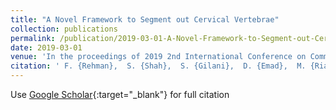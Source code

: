 ```yaml
---
title: "A Novel Framework to Segment out Cervical Vertebrae"
collection: publications
permalink: /publication/2019-03-01-A-Novel-Framework-to-Segment-out-Cervical-Vertebrae
date: 2019-03-01
venue: 'In the proceedings of 2019 2nd International Conference on Communication, Computing and Digital systems (C-CODE)'
citation: ' F. {Rehman},  S. {Shah},  S. {Gilani},  D. {Emad},  M. {Riaz},  R. {Faiza}, &quot;A Novel Framework to Segment out Cervical Vertebrae.&quot; In the proceedings of 2019 2nd International Conference on Communication, Computing and Digital systems (C-CODE), 2019.'
---
```

Use [Google Scholar](https://scholar.google.com/scholar?q=A+Novel+Framework+to+Segment+out+Cervical+Vertebrae){:target="_blank"} for full citation